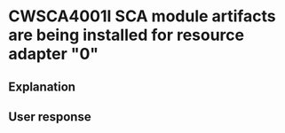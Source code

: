 # CWSCA4001I SCA module artifacts are being installed for resource adapter "0"

## Explanation

## User response
